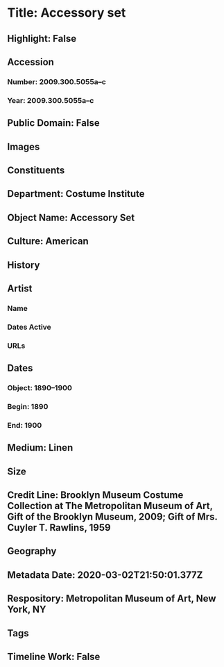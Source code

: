 # Title: Accessory set
## Highlight: False
## Accession
### Number: 2009.300.5055a–c
### Year: 2009.300.5055a–c
## Public Domain: False
## Images
## Constituents
## Department: Costume Institute
## Object Name: Accessory Set
## Culture: American
## History
## Artist
### Name
### Dates Active
### URLs
## Dates
### Object: 1890–1900
### Begin: 1890
### End: 1900
## Medium: Linen
## Size
## Credit Line: Brooklyn Museum Costume Collection at The Metropolitan Museum of Art, Gift of the Brooklyn Museum, 2009; Gift of Mrs. Cuyler T. Rawlins, 1959
## Geography
## Metadata Date: 2020-03-02T21:50:01.377Z
## Respository: Metropolitan Museum of Art, New York, NY
## Tags
## Timeline Work: False
